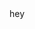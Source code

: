 ﻿---
layout: home
---

<!DOCTYPE html>

<html lang="en" xmlns="http://www.w3.org/1999/xhtml">
<head>
    <meta charset="utf-8" />
    <title>hello</title>
</head>
<body>
    hey
</body>
</html>